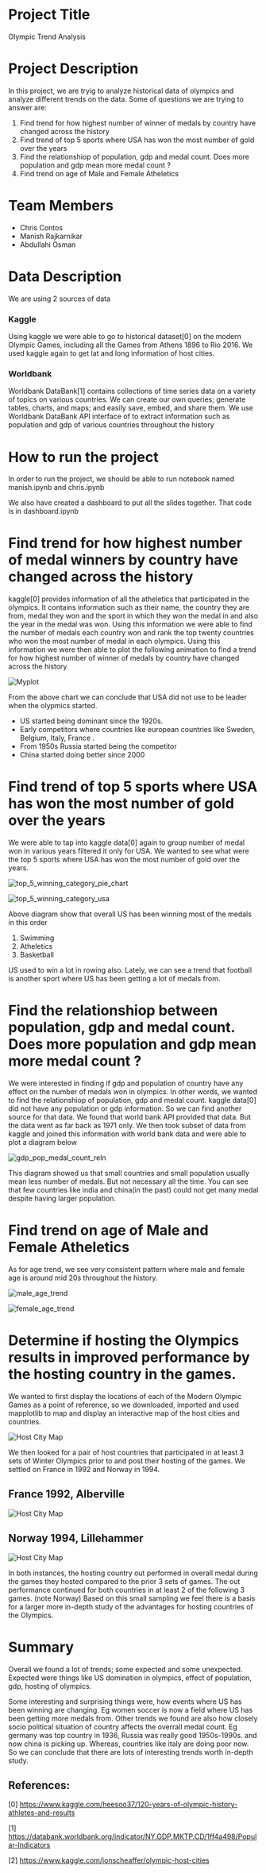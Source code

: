 

# Project Title

Olympic Trend Analysis


# Project Description

In this project, we are tryig to analyze historical data of olympics and analyze different trends on the data. Some of questions we are trying to answer are:

1. Find trend for how highest number of  winner of medals by country have changed across the history
2. Find trend of top 5 sports where USA has won the most number of gold over the years
3. Find the relationshiop of population, gdp and medal count. Does more population and gdp mean more medal count ? 
4. Find trend on age of Male and Female Atheletics

# Team Members

- Chris Contos
- Manish Rajkarnikar
- Abdullahi Osman


# Data Description

We are using 2 sources of data 

### Kaggle
Using kaggle we were able to go to historical dataset[0] on the modern Olympic Games, including all the Games from Athens 1896 to Rio 2016.
We used kaggle again to get lat and long information of host cities. 


### Worldbank
Worldbank DataBank[1] contains collections of time series data on a variety of topics on various countries. We can create our own queries; generate tables, charts, and maps; and easily save, embed, and share them. We use Worldbank DataBank API interface of to extract information such as population and gdp of various countries throughout the history



# How to run the project

In order to run the project, we should be able to run notebook named manish.ipynb and chris.ipynb  

We also have created a dashboard to put all the slides together. That code is in dashboard.ipynb

# Find trend for how highest number of  medal winners by country have changed across the history

kaggle[0] provides information of all the atheletics that participated in the olympics. It contains information such as their name, the country they are from, medal they won and the sport in which they won the medal in and also the year in the medal was won. Using this information we were able to find the number of medals each country won and rank the top twenty countries who won the most number of medal in each olympics. Using this information we were then able to plot the following animation to find a trend for how highest number of  winner of medals by country have changed across the history

![Myplot](./history.gif)



From the above chart we can conclude that USA did not use to be leader when the olypmics started.
* US started being dominant since the 1920s.
* Early competitors where countries like european countries like Sweden, Belgium, Italy, France .
* From 1950s Russia started being the competitor
* China started doing better since 2000

# Find trend of top 5 sports where USA has won the most number of gold over the years

We were able to tap into kaggle data[0] again to group number of medal won in various years  filtered it only for  USA. We wanted to see what were the top 5 sports where USA has won the most number of gold over the years. 

![top_5_winning_category_pie_chart](./top_5_winning_category_pie_chart.png)

![top_5_winning_category_usa](./top_5_winning_category_usa.png)


Above diagram show that overall US has been winning most of the medals in this order
1. Swimming
2. Atheletics 
3. Basketball
    
US used to win a lot in rowing also. Lately, we can see a trend that football is another sport where US has been getting a lot of medals from.


# Find the relationshiop between population, gdp and medal count. Does more population and gdp mean more medal count ? 

We were interested in finding if gdp and population of country have any effect on the number of medals won in olympics. In other words, we wanted to find the relationshiop of population, gdp and medal count. kaggle data[0] did not have any population or gdp information. So we can find another source for that data. We found that world bank API provided that data. But the data went as far back as 1971 only. We then took subset of data from kaggle and joined this information with world bank data and were able to plot a diagram below

![gdp_pop_medal_count_reln](./gdp_pop_medal_count_reln.png)

This diagram showed us  that small countries and small population usually mean less number of medals. But not necessary all the time. You can see that few countries like india and china(in the past) could not get many medal despite having larger population.  

# Find trend on age of Male and Female Atheletics

As for age trend, we see very consistent pattern where male and female age is around mid 20s throughout the history.

![male_age_trend](./male_age_trend.png)

![female_age_trend](./female_age_trend.png)



# Determine if hosting the Olympics results in improved performance by the hosting country in the games. 

We wanted to first display the locations of each of the Modern Olympic Games as a point of reference, so we downloaded, imported and used mapplotlib to map and display an interactive map of the host cities and countries. 

![Host City Map](./city_map_1.png)

We then looked for a pair of host countries that participated in at least 3 sets of Winter Olympics prior to and post their hosting of the games. We settled on France in 1992 and Norway in 1994.

## France 1992, Alberville
![Host City Map](./france.png)
## Norway 1994, Lillehammer
![Host City Map](./norway.png)

In both instances, the hosting country out performed in overall medal during the games they hosted compared to the prior 3 sets of games.
The out performance continued for both countries in at least 2 of the following 3 games.
(note Norway)
Based on this small sampling we feel there is a basis for a larger more in-depth study of the advantages for hosting countries of the Olympics.


# Summary

Overall we found  a lot of trends; some expected and some unexpected. Expected were things like US domination in olympics, effect of population, gdp, hosting of olympics. 

Some interesting and surprising things were, how events where US has been winning are changing. Eg women soccer is now a field where US has been getting more medals from. Other trends we found are also how closely socio political situation of country affects the overrall medal count. Eg germany was top country in 1936, Russia was really good 1950s-1990s.
and now china is picking up. Whereas, countries like italy are doing poor now. So we can conclude that there are lots of interesting trends  worth in-depth study.  


## References:
[0] https://www.kaggle.com/heesoo37/120-years-of-olympic-history-athletes-and-results

[1] https://databank.worldbank.org/indicator/NY.GDP.MKTP.CD/1ff4a498/Popular-Indicators

[2] https://www.kaggle.com/jonscheaffer/olympic-host-cities
